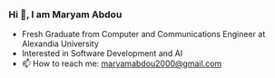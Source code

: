 ### Hi 👋, I am Maryam Abdou

* Fresh Graduate from Computer and Communications Engineer at Alexandia University
* Interested in Software Development and AI
* 📫 How to reach me: maryamabdou2000@gmail.com
<!--
**maryamabdou/maryamabdou** is a ✨ _special_ ✨ repository because its `README.md` (this file) appears on your GitHub profile.

Here are some ideas to get you started:

- 🔭 I’m currently working on ...
- 🌱 I’m currently learning ...
- 👯 I’m looking to collaborate on ...
- 🤔 I’m looking for help with ...
- 💬 Ask me about ...
- 📫 How to reach me: ...
- 😄 Pronouns: ...
- ⚡ Fun fact: ...
-->

